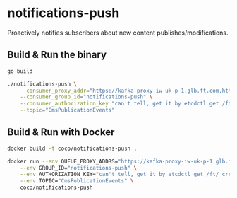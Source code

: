 # notifications-push

Proactively notifies subscribers about new content publishes/modifications.

## Build & Run the binary

```bash
go build

./notifications-push \
    --consumer_proxy_addr="https://kafka-proxy-iw-uk-p-1.glb.ft.com,https://kafka-proxy-iw-uk-p-2.glb.ft.com" \
    --consumer_group_id="notifications-push" \
    --consumer_authorization_key "can't tell, get it by etcdctl get /ft/_credentials/kafka-bridge/authorization_key" \
    --topic="CmsPublicationEvents"
```

## Build & Run with Docker

```bash
docker build -t coco/notifications-push .

docker run --env QUEUE_PROXY_ADDRS="https://kafka-proxy-iw-uk-p-1.glb.ft.com,https://kafka-proxy-iw-uk-p-2.glb.ft.com" \
    --env GROUP_ID="notifications-push" \
    --env AUTHORIZATION_KEY="can't tell, get it by etcdctl get /ft/_credentials/kafka-bridge/authorization_key" \
    --env TOPIC="CmsPublicationEvents" \
    coco/notifications-push
```
